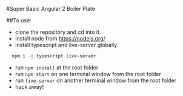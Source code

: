 #Super Basic Angular 2 Boiler Plate

##To use:
- clone the repository and cd into it.
- install node from https://nodejs.org/
- install typescript and live-server globally.
```bash
  npm i -g typescript live-server
```
- run ```npm install``` at the root folder
- run ```npm start``` on one terminal window from the root folder
- run ```live-server``` on another terminal window from the root folder
- hack away!
